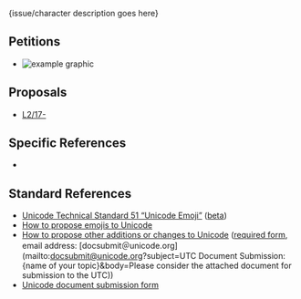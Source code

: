 {issue/character description goes here}

Petitions
---------

- []() ![example graphic]()

Proposals
---------

- [L2/17- ](http://unicode.org/L2/L2017/.pdf)

Specific References
-------------------

- []()

Standard References
-------------------

- [Unicode Technical Standard 51 “Unicode Emoji”](http://unicode.org/reports/tr51/proposed.html) ([beta](http://unicode.org/reports/tr51/proposed.html))
- [How to propose emojis to Unicode](http://unicode.org/emoji/selection.html)
- [How to propose other additions or changes to Unicode](http://www.unicode.org/pending/proposals.html) ([required form](http://www.unicode.org/L2/summary.html), email address: [docsubmit＠unicode.org](mailto:docsubmit@unicode.org?subject=UTC Document Submission: {name of your topic}&body=Please consider the attached document for submission to the UTC))
- [Unicode document submission form](http://www.unicode.org/reporting.html)
